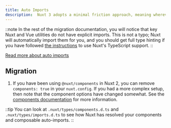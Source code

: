 ```yaml
---
title: Auto Imports
description:  Nuxt 3 adopts a minimal friction approach, meaning wherever possible components and composables are auto-imported.
---
```


::note
In the rest of the migration documentation, you will notice that key Nuxt and Vue utilities do not have explicit imports. This is not a typo; Nuxt will automatically import them for you, and you should get full type hinting if you have followed [the instructions](/docs/4.x/migration/configuration#typescript) to use Nuxt's TypeScript support.
::

[Read more about auto imports](/docs/4.x/guide/concepts/auto-imports)

## Migration

1. If you have been using `@nuxt/components` in Nuxt 2, you can remove `components: true` in your `nuxt.config`. If you had a more complex setup, then note that the component options have changed somewhat. See the [components documentation](/docs/4.x/guide/directory-structure/app/components) for more information.

::tip
You can look at `.nuxt/types/components.d.ts` and `.nuxt/types/imports.d.ts` to see how Nuxt has resolved your components and composable auto-imports.
::

